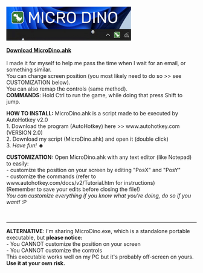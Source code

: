 <img src="https://raw.githubusercontent.com/DavidBevi/MicroDino/main/MicroDinoDemo1.gif" height="90" style="margin:-4 4 -4 0" /></h1>
<p>

**[Download MicroDino.ahk](https://github.com/DavidBevi/MicroDino/releases/download/v0.3/MicroDino.ahk)**<br><br>
I made it for myself to help me pass the time when I wait for an email, or something similar.<br>
You can change screen position (you most likely need to do so >> see CUSTOMIZATION below).<br>
You can also remap the controls (same method).<br>
<b>COMMANDS</b>: Hold Ctrl to run the game, while doing that press Shift to jump.<br>
</p>

<p>
<b>HOW TO INSTALL:</b> MicroDino.ahk is a script made to be executed by AutoHotkey v2.0<br>
1. Download the program (AutoHotkey) here >> www.autohotkey.com (VERSION 2.0)<br>
2. Download my script (MicroDino.ahk) and open it (double click)<br>
3. <i>Have fun!</i> ☻
</p>

<p>
<b>CUSTOMIZATION:</b> Open MicroDino.ahk with any text editor (like Notepad) to easily:<br>
 - customize the position on your screen by editing "PosX" and "PosY"<br>
 - customize the commands (refer to www.autohotkey.com/docs/v2/Tutorial.htm for instructions)<br>
 (Remember to save your edits before closing the file!)<br>
<i>You can customize everything if you know what you're doing, do so if you want!</i> :P
</p><br>

-----------------------------------------------------------------------
<p>
<b>ALTERNATIVE</b>: I'm sharing MicroDino.exe, which is a standalone portable executable, but <b>please notice:</b><br>
 - You CANNOT customize the position on your screen<br>
 - You CANNOT customize the controls<br>
This executable works well on my PC but it's probably off-screen on yours. <b>Use it at your own risk.</b>
</p>
